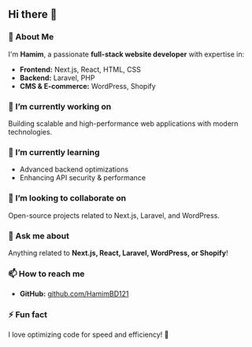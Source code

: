 ## Hi there 👋

<!--
**HamimBD121/HamimBD121** is a ✨ _special_ ✨ repository because its `README.md` (this file) appears on your GitHub profile.

Here are some ideas to get you started:
-->

### 🚀 About Me  
I'm **Hamim**, a passionate **full-stack website developer** with expertise in:  
- **Frontend:** Next.js, React, HTML, CSS  
- **Backend:** Laravel, PHP  
- **CMS & E-commerce:** WordPress, Shopify  

### 🔭 I’m currently working on  
Building scalable and high-performance web applications with modern technologies.  

### 🌱 I’m currently learning  
- Advanced backend optimizations  
- Enhancing API security & performance  

### 👯 I’m looking to collaborate on  
Open-source projects related to Next.js, Laravel, and WordPress.  

### 💬 Ask me about  
Anything related to **Next.js, React, Laravel, WordPress, or Shopify**!  

### 📫 How to reach me  
- **GitHub:** [github.com/HamimBD121](https://github.com/HamimBD121)  

### ⚡ Fun fact  
I love optimizing code for speed and efficiency! 🚀  


